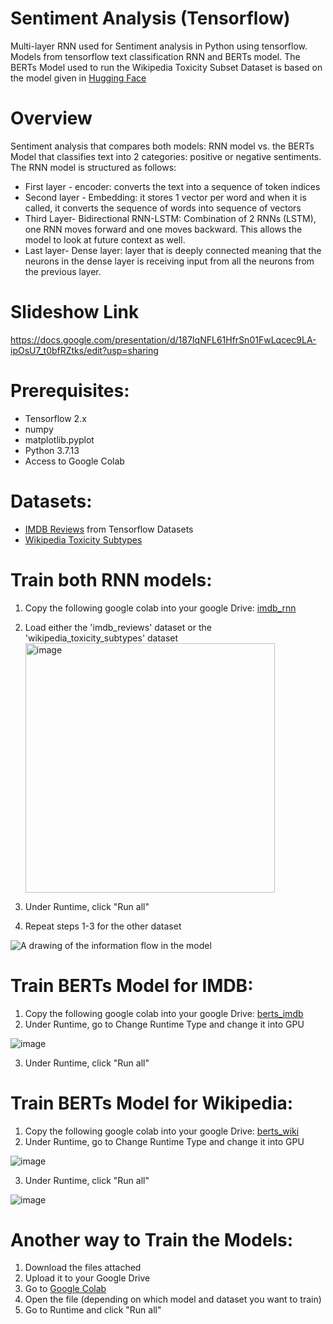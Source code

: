 # Sentiment Analysis (Tensorflow)
Multi-layer RNN used for Sentiment analysis in Python using tensorflow.
Models from tensorflow text classification RNN and BERTs model. 
The BERTs Model used to run the Wikipedia Toxicity Subset Dataset is based on the model given in [Hugging Face](https://huggingface.co/docs/transformers/tasks/sequence_classification)

# Overview
Sentiment analysis that compares both models: RNN model vs. the BERTs Model that classifies text into 2 categories: positive or negative sentiments. The RNN model is structured as follows:
- First layer - encoder: converts the text into a sequence of token indices
- Second layer - Embedding: it stores 1 vector per word and when it is called, it converts the sequence of words into sequence of vectors
- Third Layer- Bidirectional RNN-LSTM: Combination of 2 RNNs (LSTM), one RNN moves forward and one moves backward. This allows the model to look at future context as well. 
- Last layer- Dense layer: layer that is deeply connected meaning that the neurons in the dense layer is receiving input from all the neurons from the previous layer. 

# Slideshow Link 

https://docs.google.com/presentation/d/187IqNFL61HfrSn01FwLqcec9LA-ipOsU7_t0bfRZtks/edit?usp=sharing


# Prerequisites:
- Tensorflow 2.x
- numpy
- matplotlib.pyplot
- Python 3.7.13
- Access to Google Colab

# Datasets:
- [IMDB Reviews](https://www.tensorflow.org/datasets/catalog/imdb_reviews) from Tensorflow Datasets
- [Wikipedia Toxicity Subtypes](https://www.tensorflow.org/datasets/catalog/wikiann)

# Train both RNN models: 
1. Copy the following google colab into your google Drive: [imdb_rnn](https://colab.research.google.com/drive/1z5yFfh1SqE7SpAu8AFBCENeHsjrXmZDs?authuser=1)
2. Load either the 'imdb_reviews' dataset or the 'wikipedia_toxicity_subtypes' dataset <img width="399" alt="image" src="https://user-images.githubusercontent.com/69744332/184056424-f62782b0-1ce9-4be7-820d-1f0f0628b670.png">

3. Under Runtime, click "Run all"
4. Repeat steps 1-3 for the other dataset


![A drawing of the information flow in the model](https://github.com/tensorflow/text/blob/master/docs/tutorials/images/bidirectional.png?raw=1)

# Train BERTs Model for IMDB:
1. Copy the following google colab into your google Drive: [berts_imdb](https://colab.research.google.com/github/tensorflow/text/blob/master/docs/tutorials/classify_text_with_bert.ipynb#scrollTo=4_NEJlxKKjyI)
2. Under Runtime, go to Change Runtime Type and change it into GPU

![image](https://user-images.githubusercontent.com/84884991/184053028-bb3d9dc9-95fd-40ab-b822-0ece462fcd7e.png)

3. Under Runtime, click "Run all"

# Train BERTs Model for Wikipedia:
1. Copy the following google colab into your google Drive: [berts_wiki](https://colab.research.google.com/drive/1PAd3amrW5PhMd_azZp3SJ_ZD4ncXn3fP?authuser=1)
2. Under Runtime, go to Change Runtime Type and change it into GPU

![image](https://user-images.githubusercontent.com/84884991/184053028-bb3d9dc9-95fd-40ab-b822-0ece462fcd7e.png)

3. Under Runtime, click "Run all"

![image](https://user-images.githubusercontent.com/84884991/184274949-c824000f-71d4-4712-85f2-62bc2aba9e07.png)


# Another way to Train the Models:
1. Download the files attached
2. Upload it to your Google Drive 
3. Go to [Google Colab](https://colab.research.google.com/?utm_source=scs-index) 
4. Open the file (depending on which model and dataset you want to train) 
5. Go to Runtime and click "Run all"
